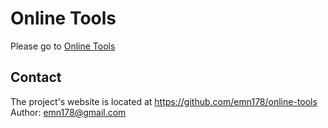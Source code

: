 # Online Tools

Please go to [Online Tools](https://encodeall.github.io/)

## Contact

The project's website is located at https://github.com/emn178/online-tools  
Author: emn178@gmail.com
